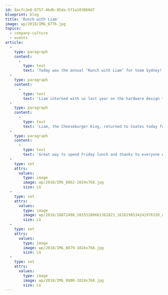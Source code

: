 ```yaml
---
id: 8acfc3e8-8757-4bdb-85da-5f1a103068d7
blueprint: blog
title: 'Runch with Liam'
image: wp/2018/IMG_8776.jpg
topics:
  - company-culture
  - events
article:
  -
    type: paragraph
    content:
      -
        type: text
        text: 'Today was the annual ‘Runch with Liam’ for team Sydney!'
  -
    type: paragraph
    content:
      -
        type: text
        text: 'Liam interned with us last year on the hardware design team. Every day, rain hail or shine, Liam would run 2km to our nearest McDonald’s to eat 3 cheeseburgers for lunch and then run the 2km back – in his work clothes!! To celebrate his last day with us last year, a group ran to McDonald’s with Liam for a cheese-y lunch and voilà, it’s now an annual event!'
  -
    type: paragraph
    content:
      -
        type: text
        text: 'Liam, the Cheeseburger King, returned to Coates today for what’s now called, the ‘Runch with Liam’ and was joined by lots of the Sydney crew.'
  -
    type: paragraph
    content:
      -
        type: text
        text: 'Great way to spend Friday lunch and thanks to everyone who got involved!! We already can’t wait for next year’s ‘Runch with Liam’!'
  -
    type: set
    attrs:
      values:
        type: image
        image: wp/2018/IMG_8862-1024x768.jpg
        size: LG
  -
    type: set
    attrs:
      values:
        type: image
        image: wp/2018/28872498_10155280661362823_1616198534241976320_o-1024x768.jpg
        size: LG
  -
    type: set
    attrs:
      values:
        type: image
        image: wp/2018/IMG_8879-1024x768.jpg
        size: LG
  -
    type: set
    attrs:
      values:
        type: image
        image: wp/2018/IMG_8800-1024x768.jpg
        size: LG
---
```

